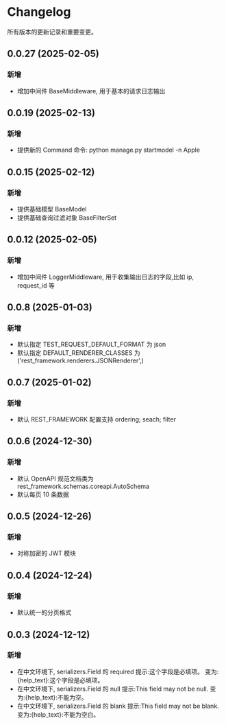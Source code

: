 # Changelog

所有版本的更新记录和重要变更。

## 0.0.27 (2025-02-05)

### 新增

* 增加中间件 BaseMiddleware, 用于基本的请求日志输出

## 0.0.19 (2025-02-13)

### 新增

* 提供新的 Command 命令: python manage.py startmodel -n Apple

## 0.0.15 (2025-02-12)

### 新增

* 提供基础模型 BaseModel
* 提供基础查询过滤对象 BaseFilterSet

## 0.0.12 (2025-02-05)

### 新增

* 增加中间件 LoggerMiddleware, 用于收集输出日志的字段,比如 ip, request_id 等

## 0.0.8 (2025-01-03)

### 新增

* 默认指定 TEST_REQUEST_DEFAULT_FORMAT 为 json
* 默认指定 DEFAULT_RENDERER_CLASSES 为 ('rest_framework.renderers.JSONRenderer',)

## 0.0.7 (2025-01-02)

### 新增

* 默认 REST_FRAMEWORK 配置支持 ordering; seach; filter

## 0.0.6 (2024-12-30)

### 新增

* 默认 OpenAPI 规范文档类为 rest_framework.schemas.coreapi.AutoSchema
* 默认每页 10 条数据

## 0.0.5 (2024-12-26)

### 新增

* 对称加密的 JWT 模块

## 0.0.4 (2024-12-24)

### 新增

* 默认统一的分页格式

## 0.0.3 (2024-12-12)

### 新增

* 在中文环境下, serializers.Field 的 required 提示:这个字段是必填项。 变为:{help_text}:这个字段是必填项。
* 在中文环境下, serializers.Field 的 null 提示:This field may not be null. 变为:{help_text}:不能为空。
* 在中文环境下, serializers.Field 的 blank 提示:This field may not be blank. 变为:{help_text}:不能为空白。
